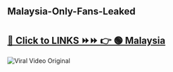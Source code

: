 
 ## Malaysia-Only-Fans-Leaked

# <h2><a href="https://clipsfans.com/Malaysia&ref=git">🔗 Click to LINKS ⏩⏩ 👉 🟢 Malaysia </a></h2>

<a href="https://clipsfans.com/Malaysia&ref=git" rel="nofollow" data-target="animated-image.originalLink"><img src="https://i.ibb.co.com/xMMVF88/686577567.gif" alt="Viral Video Original" style="max-width: 100%; display: inline-block;" data-target="animated-image.originalImage"></a>
